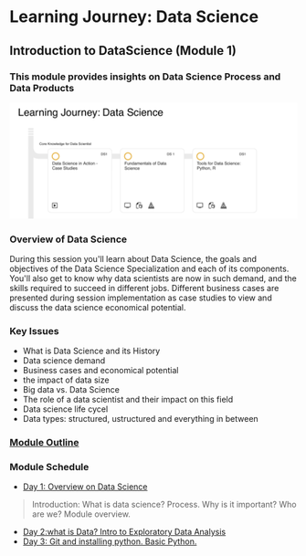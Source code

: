 # Learning Journey: Data Science
## Introduction to DataScience (Module 1)
### This module provides insights on Data Science Process and Data Products
![data exploration](https://github.com/Abdel-Razzak/DataScience/blob/master/images/M2.jpeg)

### Overview of Data Science 
During this session you'll learn about Data Science, the goals and objectives of the Data Science Specialization and each of its components. 
You'll also get to know why data scientists are now in such demand, and the skills required to succeed in different jobs. 
Different business cases are presented during session implementation as case studies to view and discuss the data science economical potential.
### Key Issues
  * What is Data Science and its History
  * Data science demand
  * Business cases and economical potential
  * the impact of data size
  * Big data vs. Data Science
  * The role of a data scientist and their impact on this field
  * Data science life cycel
  * Data types: structured, ustructured and everything in between

### [Module Outline](https://drive.google.com/open?id=1qrYLWjSBuEoo2tb9sYsIpYcgPUZ0PoqE)
### Module Schedule
* [Day 1: Overview on Data Science](https://github.com/Abdel-Razzak/DataScience/tree/master/Day%201)
> Introduction: What is data science? Process. Why is it important? Who are we? Module overview.
* [Day 2:what is Data? Intro to Exploratory Data Analysis](https://github.com/Abdel-Razzak/DataScience/tree/master/Day%203)
* [Day 3: Git and installing python. Basic Python.](https://github.com/Abdel-Razzak/DataScience/tree/master/Day%202)
